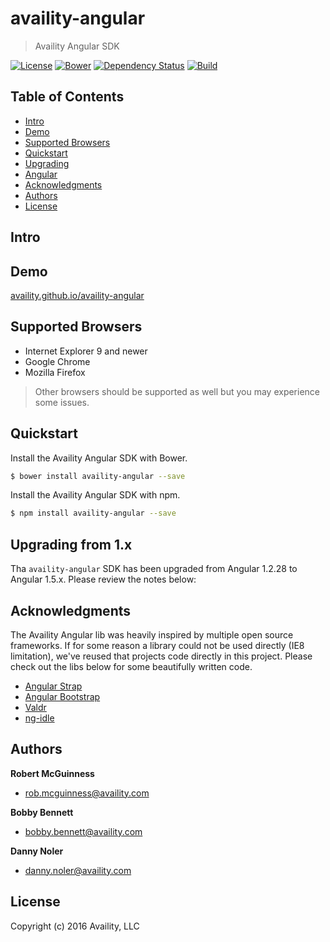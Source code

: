 # availity-angular

> Availity Angular SDK

[![License](https://img.shields.io/badge/license-MIT-blue.svg?style=flat-square&label=license)](http://opensource.org/licenses/MIT)
[![Bower](https://img.shields.io/bower/v/availity-angular.svg)]()
[![Dependency Status](https://img.shields.io/david/dev/Availity/availity-angular.svg?style=flat-square)](https://david-dm.org/Availity/availity-angular)
[![Build](https://img.shields.io/travis/Availity/availity-angular.svg?style=flat-square&label=build)](https://travis-ci.org/Availity/availity-angular)

## Table of Contents

* [Intro](#intro)
* [Demo](#demo)
* [Supported Browsers](#supported-browsers)
* [Quickstart](#quickstart)
* [Upgrading](#upgrading)
* [Angular](#angular)
* [Acknowledgments](#acknowledgments)
* [Authors](#authors)
* [License](#license)

## Intro

## Demo

[availity.github.io/availity-angular](availity.github.io/availity-uikit)

## Supported Browsers

* Internet Explorer 9 and newer
* Google Chrome 
* Mozilla Firefox 

> Other browsers should be supported as well but you may experience some issues.

## Quickstart

Install the Availity Angular SDK with Bower.

```bash
$ bower install availity-angular --save
```

Install the Availity Angular SDK with npm.

```bash
$ npm install availity-angular --save
```

## Upgrading from 1.x

Tha `availity-angular` SDK has been upgraded from Angular 1.2.28 to Angular 1.5.x.  Please review the notes below:

## Acknowledgments
The Availity Angular lib was heavily inspired by multiple open source frameworks.  If for some reason a library could not be used directly (IE8 limitation), we've reused that projects code directly in this project.  Please check out the libs below for some beautifully written code.

+ [Angular Strap](https://github.com/mgcrea/angular-strap)
+ [Angular Bootstrap](https://github.com/angular-ui/bootstrap)
+ [Valdr](https://github.com/netceteragroup/valdr)
+ [ng-idle](https://github.com/HackedByChinese/ng-idle)

## Authors

**Robert McGuinness**
+ [rob.mcguinness@availity.com](rob.mcguinness@availity.com)

**Bobby Bennett**
+ [bobby.bennett@availity.com](bobby.bennett@availity.com)


**Danny Noler**
+ [danny.noler@availity.com](danny.noler@availity.com)

## License

Copyright (c) 2016 Availity, LLC
